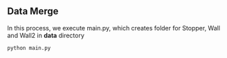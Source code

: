 ## Data Merge

In this process, we execute main.py, which creates folder for Stopper, Wall and Wall2 in **data** directory

`python main.py`
